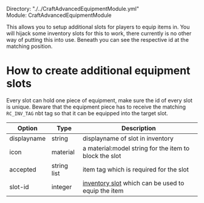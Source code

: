 Directory: "./../CraftAdvancedEquipmentModule.yml"  
Module: CraftAdvancedEquipmentModule

This allows you to setup additional slots for players to equip items in. You will hijack some inventory slots for this to work, there currently is no other way of putting this into use. Beneath you can see the respective id at the matching position.

# How to create additional equipment slots

Every slot can hold one piece of equipment, make sure the id of every slot is unique. Beware that the equipment piece has to receive the matching `RC_INV_TAG` nbt tag so that it can be equipped into the target slot.

| Option | Type | Description |
|-|-|-|
| displayname | string | displayname of slot in inventory |
| icon | material | a material:model string for the item to block the slot |
| accepted | string list | item tag which is required for the slot |
| slot-id | integer | [inventory slot](https://media.discordapp.net/attachments/514457413475237928/714519325758980137/unknown.png) which can be used to equip the item |